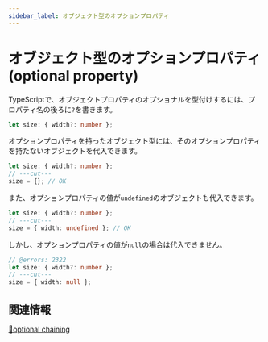 ```yaml
---
sidebar_label: オブジェクト型のオプションプロパティ
---
```


# オブジェクト型のオプションプロパティ (optional property)

TypeScriptで、オブジェクトプロパティのオプショナルを型付けするには、プロパティ名の後ろに`?`を書きます。

```ts twoslash
let size: { width?: number };
```

オプションプロパティを持ったオブジェクト型には、そのオプションプロパティを持たないオブジェクトを代入できます。

```ts twoslash
let size: { width?: number };
// ---cut---
size = {}; // OK
```

また、オプションプロパティの値が`undefined`のオブジェクトも代入できます。

```ts twoslash
let size: { width?: number };
// ---cut---
size = { width: undefined }; // OK
```

しかし、オプションプロパティの値が`null`の場合は代入できません。

```ts twoslash
// @errors: 2322
let size: { width?: number };
// ---cut---
size = { width: null };
```

## 関連情報

[🚧optional chaining](optional-chaining.md)
